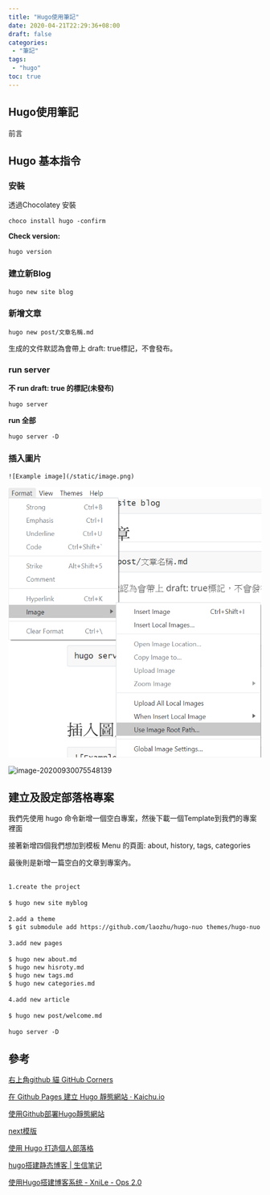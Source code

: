 ```yaml
---
title: "Hugo使用筆記"
date: 2020-04-21T22:29:36+08:00
draft: false
categories:
 - "筆記"
tags:
 - "hugo"
toc: true
---
```



## Hugo使用筆記

前言

<!--more-->

## Hugo 基本指令

### 安裝

透過Chocolatey 安裝

```shell
choco install hugo -confirm
```

 **Check version:**

```shell
hugo version
```

### 建立新Blog

```shell
hugo new site blog
```

### 新增文章

```shell
hugo new post/文章名稱.md
```

生成的文件默認為會帶上 draft: true標記，不會發布。

### run server

**不 run  draft: true 的標記(未發布)**

```shell
hugo server
```

**run  全部**

```shell
hugo server -D
```

### 插入圖片

```shell
![Example image](/static/image.png)
```

![useImageRootPath](/images/hugo/useImageRootPath.png)

![image-20200930075548139](C:\Users\Ian\AppData\Roaming\Typora\typora-user-images\image-20200930075548139.png)

## 建立及設定部落格專案  

我們先使用 hugo 命令新增一個空白專案，然後下載一個Template到我們的專案裡面  

接著新增四個我們想加到模板 Menu 的頁面: about, history, tags, categories

最後則是新增一篇空白的文章到專案內。

```Shell Script

1.create the project

$ hugo new site myblog

2.add a theme
$ git submodule add https://github.com/laozhu/hugo-nuo themes/hugo-nuo

3.add new pages

$ hugo new about.md
$ hugo new hisroty.md
$ hugo new tags.md
$ hugo new categories.md

4.add new article

$ hugo new post/welcome.md

hugo server -D

```

## 參考

[右上角github 貓 GitHub Corners](http://tholman.com/github-corners/)

[在 Github Pages 建立 Hugo 靜態網站 · Kaichu.io](https://kaichu.io/2015/07/12/my-first-post/)

[使用Github部署Hugo靜態網站](https://kira5033.github.io/2019/05/%E4%BD%BF%E7%94%A8github%E9%83%A8%E7%BD%B2hugo%E9%9D%9C%E6%85%8B%E7%B6%B2%E7%AB%99/)  

[next模版](https://github.com/xtfly/xtfly.github.io/tree/hugo/themes/next)

[使用 Hugo 打造個人部落格](https://blog.walker088.tw/post/intro-hugo/)  

[hugo搭建静态博客 | 生信笔记](https://www.bioinfo-scrounger.com/archives/809/)

[使用Hugo搭建博客系统 - XniLe - Ops 2.0](https://blog.dianduidian.com/post/%E4%BD%BF%E7%94%A8hugo%E6%90%AD%E5%BB%BA%E5%8D%9A%E5%AE%A2%E7%B3%BB%E7%BB%9F/)
